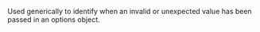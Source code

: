 
Used generically to identify when an invalid or unexpected value has been
passed in an options object.

<a id="ERR_INVALID_SYNC_FORK_INPUT"></a>
